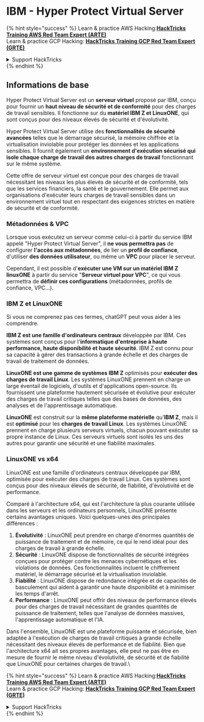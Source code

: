 # IBM - Hyper Protect Virtual Server

{% hint style="success" %}
Learn & practice AWS Hacking:<img src="../../.gitbook/assets/image (1) (1) (1).png" alt="" data-size="line">[**HackTricks Training AWS Red Team Expert (ARTE)**](https://training.hacktricks.xyz/courses/arte)<img src="../../.gitbook/assets/image (1) (1) (1).png" alt="" data-size="line">\
Learn & practice GCP Hacking: <img src="../../.gitbook/assets/image (2).png" alt="" data-size="line">[**HackTricks Training GCP Red Team Expert (GRTE)**<img src="../../.gitbook/assets/image (2).png" alt="" data-size="line">](https://training.hacktricks.xyz/courses/grte)

<details>

<summary>Support HackTricks</summary>

* Check the [**subscription plans**](https://github.com/sponsors/carlospolop)!
* **Join the** 💬 [**Discord group**](https://discord.gg/hRep4RUj7f) or the [**telegram group**](https://t.me/peass) or **follow** us on **Twitter** 🐦 [**@hacktricks\_live**](https://twitter.com/hacktricks_live)**.**
* **Share hacking tricks by submitting PRs to the** [**HackTricks**](https://github.com/carlospolop/hacktricks) and [**HackTricks Cloud**](https://github.com/carlospolop/hacktricks-cloud) github repos.

</details>
{% endhint %}

## Informations de base

Hyper Protect Virtual Server est un **serveur virtuel** proposé par IBM, conçu pour fournir un **haut niveau de sécurité et de conformité** pour des charges de travail sensibles. Il fonctionne sur du **matériel IBM Z et LinuxONE**, qui sont conçus pour des niveaux élevés de sécurité et d'évolutivité.

Hyper Protect Virtual Server utilise des **fonctionnalités de sécurité avancées** telles que le démarrage sécurisé, la mémoire chiffrée et la virtualisation inviolable pour protéger les données et les applications sensibles. Il fournit également un **environnement d'exécution sécurisé qui isole chaque charge de travail des autres charges de travail** fonctionnant sur le même système.

Cette offre de serveur virtuel est conçue pour des charges de travail nécessitant les niveaux les plus élevés de sécurité et de conformité, tels que les services financiers, la santé et le gouvernement. Elle permet aux organisations d'exécuter leurs charges de travail sensibles dans un environnement virtuel tout en respectant des exigences strictes en matière de sécurité et de conformité.

### Métadonnées & VPC

Lorsque vous exécutez un serveur comme celui-ci à partir du service IBM appelé "Hyper Protect Virtual Server", il **ne vous permettra pas** de configurer **l'accès aux métadonnées**, de lier un **profil de confiance**, d'utiliser **des données utilisateur**, ou même un **VPC** pour placer le serveur.

Cependant, il est possible d'**exécuter une VM sur un matériel IBM Z linuxONE** à partir du service "**Serveur virtuel pour VPC**", ce qui vous permettra de **définir ces configurations** (métadonnées, profils de confiance, VPC...).

### IBM Z et LinuxONE

Si vous ne comprenez pas ces termes, chatGPT peut vous aider à les comprendre.

**IBM Z est une famille d'ordinateurs centraux** développée par IBM. Ces systèmes sont conçus pour l'**informatique d'entreprise à haute performance, haute disponibilité et haute sécurité**. IBM Z est connu pour sa capacité à gérer des transactions à grande échelle et des charges de travail de traitement de données.

**LinuxONE est une gamme de systèmes IBM Z** optimisés pour **exécuter des charges de travail Linux**. Les systèmes LinuxONE prennent en charge un large éventail de logiciels, d'outils et d'applications open-source. Ils fournissent une plateforme hautement sécurisée et évolutive pour exécuter des charges de travail critiques telles que des bases de données, des analyses et de l'apprentissage automatique.

**LinuxONE** est construit sur la **même plateforme matérielle** qu'**IBM Z**, mais il est **optimisé** pour les **charges de travail Linux**. Les systèmes LinuxONE prennent en charge plusieurs serveurs virtuels, chacun pouvant exécuter sa propre instance de Linux. Ces serveurs virtuels sont isolés les uns des autres pour garantir une sécurité et une fiabilité maximales.

### LinuxONE vs x64

LinuxONE est une famille d'ordinateurs centraux développée par IBM, optimisée pour exécuter des charges de travail Linux. Ces systèmes sont conçus pour des niveaux élevés de sécurité, de fiabilité, d'évolutivité et de performance.

Comparé à l'architecture x64, qui est l'architecture la plus courante utilisée dans les serveurs et les ordinateurs personnels, LinuxONE présente certains avantages uniques. Voici quelques-unes des principales différences :

1. **Évolutivité** : LinuxONE peut prendre en charge d'énormes quantités de puissance de traitement et de mémoire, ce qui le rend idéal pour des charges de travail à grande échelle.
2. **Sécurité** : LinuxONE dispose de fonctionnalités de sécurité intégrées conçues pour protéger contre les menaces cybernétiques et les violations de données. Ces fonctionnalités incluent le chiffrement matériel, le démarrage sécurisé et la virtualisation inviolable.
3. **Fiabilité** : LinuxONE dispose de redondance intégrée et de capacités de basculement qui aident à garantir une haute disponibilité et à minimiser les temps d'arrêt.
4. **Performance** : LinuxONE peut offrir des niveaux de performance élevés pour des charges de travail nécessitant de grandes quantités de puissance de traitement, telles que l'analyse de données massives, l'apprentissage automatique et l'IA.

Dans l'ensemble, LinuxONE est une plateforme puissante et sécurisée, bien adaptée à l'exécution de charges de travail critiques à grande échelle nécessitant des niveaux élevés de performance et de fiabilité. Bien que l'architecture x64 ait ses propres avantages, elle peut ne pas être en mesure de fournir le même niveau d'évolutivité, de sécurité et de fiabilité que LinuxONE pour certaines charges de travail.\\

{% hint style="success" %}
Learn & practice AWS Hacking:<img src="../../.gitbook/assets/image (1) (1) (1).png" alt="" data-size="line">[**HackTricks Training AWS Red Team Expert (ARTE)**](https://training.hacktricks.xyz/courses/arte)<img src="../../.gitbook/assets/image (1) (1) (1).png" alt="" data-size="line">\
Learn & practice GCP Hacking: <img src="../../.gitbook/assets/image (2).png" alt="" data-size="line">[**HackTricks Training GCP Red Team Expert (GRTE)**<img src="../../.gitbook/assets/image (2).png" alt="" data-size="line">](https://training.hacktricks.xyz/courses/grte)

<details>

<summary>Support HackTricks</summary>

* Check the [**subscription plans**](https://github.com/sponsors/carlospolop)!
* **Join the** 💬 [**Discord group**](https://discord.gg/hRep4RUj7f) or the [**telegram group**](https://t.me/peass) or **follow** us on **Twitter** 🐦 [**@hacktricks\_live**](https://twitter.com/hacktricks_live)**.**
* **Share hacking tricks by submitting PRs to the** [**HackTricks**](https://github.com/carlospolop/hacktricks) and [**HackTricks Cloud**](https://github.com/carlospolop/hacktricks-cloud) github repos.

</details>
{% endhint %}
